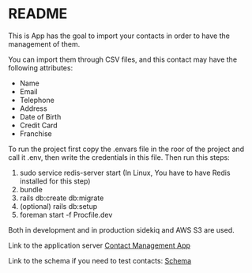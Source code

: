 # README

This is App has the goal to import your contacts in order to have the management of them.

You can import them through CSV files, and this contact may have the following attributes:

- Name
- Email
- Telephone
- Address
- Date of Birth
- Credit Card
- Franchise

To run the project first copy the .envars file in the roor of the project and call it .env, then write the credentials in this file. Then run this steps:

1. sudo service redis-server start (In Linux, You have to have Redis installed for this step)
2. bundle
3. rails db:create db:migrate
4. (optional) rails db:setup
5. foreman start -f Procfile.dev

Both in development and in production sidekiq and AWS S3 are used.

Link to the application server
[Contact Management App](https://c-importer-app.herokuapp.com/)

Link to the schema if you need to test contacts:
[Schema](https://www.mockaroo.com/0b47ac00/)